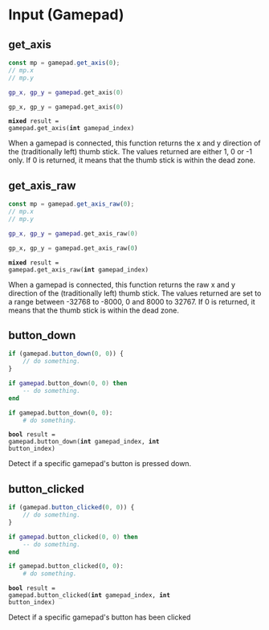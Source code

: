 # Input (Gamepad)

## get_axis

```javascript
const mp = gamepad.get_axis(0);
// mp.x
// mp.y
```
```lua
gp_x, gp_y = gamepad.get_axis(0)
```
```python
gp_x, gp_y = gamepad.get_axis(0)
```

<code class="definition"><b>mixed</b> result = gamepad.get_axis(<b>int</b> gamepad_index)</code>

When a gamepad is connected, this function returns the x and y direction of the
(traditionally left) thumb stick. The values returned are either 1, 0 or -1 only.
If 0 is returned, it means that the thumb stick is within the dead zone.

## get_axis_raw

```javascript
const mp = gamepad.get_axis_raw(0);
// mp.x
// mp.y
```
```lua
gp_x, gp_y = gamepad.get_axis_raw(0)
```
```python
gp_x, gp_y = gamepad.get_axis_raw(0)
```

<code class="definition"><b>mixed</b> result = gamepad.get_axis_raw(<b>int</b> gamepad_index)</code>

When a gamepad is connected, this function returns the raw x and y direction of the
(traditionally left) thumb stick. The values returned are set to a range between
-32768 to -8000, 0 and 8000 to 32767. If 0 is returned, it means that the thumb
stick is within the dead zone.

## button_down

```javascript
if (gamepad.button_down(0, 0)) {
	// do something.
}
```
```lua
if gamepad.button_down(0, 0) then
	-- do something.
end
```
```python
if gamepad.button_down(0, 0):
	# do something.
```

<code class="definition"><b>bool</b> result = gamepad.button_down(<b>int</b> gamepad_index, <b>int</b> button_index)</code>

Detect if a specific gamepad's button is pressed down.

## button_clicked

```javascript
if (gamepad.button_clicked(0, 0)) {
	// do something.
}
```
```lua
if gamepad.button_clicked(0, 0) then
	-- do something.
end
```
```python
if gamepad.button_clicked(0, 0):
	# do something.
```

<code class="definition"><b>bool</b> result = gamepad.button_clicked(<b>int</b> gamepad_index, <b>int</b> button_index)</code>

Detect if a specific gamepad's button has been clicked